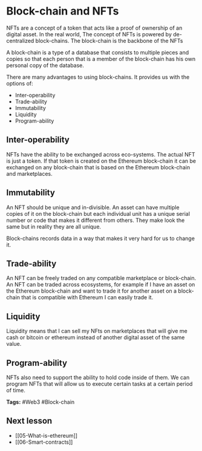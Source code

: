 # Block-chain and NFTs
NFTs are a concept of a token that acts like a proof of ownership of an digital asset. In the real world, The concept of NFTs is powered by de-centralized block-chains. The block-chain is the backbone of the NFTs

A block-chain is a type of a database that consists to multiple pieces and copies so that each person that is a member of the block-chain has his own personal copy of the database.

There are many advantages to using block-chains. It provides us with the options of:

- Inter-operability
- Trade-ability
- Immutability
- Liquidity
- Program-ability

## Inter-operability
NFTs have the ability to be exchanged across eco-systems. The actual NFT is just a token. If that token is created on the Ethereum block-chain it can be exchanged on any block-chain that is based on the Ethereum block-chain and marketplaces. 

## Immutability
An NFT should be unique and in-divisible. An asset can have multiple copies of it on the block-chain but each individual unit has a unique serial number or code that makes it different from others. They make look the same but in reality they are all unique.

Block-chains records data in a way that makes it very hard for us to change it.

## Trade-ability
An NFT can be freely traded on any compatible marketplace or block-chain. An NFT can be traded across ecosystems, for example if I have an asset on the Ethereum block-chain and want to trade it for another asset on a block-chain that is compatible with Ethereum I can easily trade it.

## Liquidity
Liquidity means that I can sell my NFts on marketplaces that will give me cash or bitcoin or ethereum instead of another digital asset of the same value.

## Program-ability
NFTs also need to support the ability to hold code inside of them. We can program NFTs that will allow us to execute certain tasks at a certain period of time.

**Tags:** #Web3 #Block-chain  

## Next lesson
- [[05-What-is-ethereum]]
- [[06-Smart-contracts]]